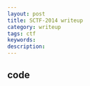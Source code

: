 ```yaml
---
layout: post
title: SCTF-2014 writeup
category: writeup
tags: ctf
keywords: 
description: 
---
```


## code